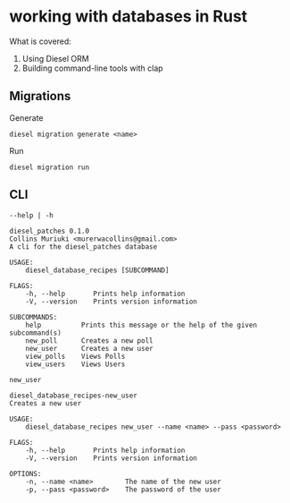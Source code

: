 # working with databases in Rust

What is covered:

1. Using Diesel ORM
2. Building command-line tools with clap

## Migrations

Generate

```shell
diesel migration generate <name>
```

Run

```shell
diesel migration run
```

## CLI

`--help | -h`

```shell
diesel_patches 0.1.0
Collins Muriuki <murerwacollins@gmail.com>
A cli for the diesel_patches database

USAGE:
    diesel_database_recipes [SUBCOMMAND]

FLAGS:
    -h, --help       Prints help information
    -V, --version    Prints version information

SUBCOMMANDS:
    help          Prints this message or the help of the given subcommand(s)
    new_poll      Creates a new poll
    new_user      Creates a new user
    view_polls    Views Polls
    view_users    Views Users
```

`new_user`

```shell
diesel_database_recipes-new_user
Creates a new user

USAGE:
    diesel_database_recipes new_user --name <name> --pass <password>

FLAGS:
    -h, --help       Prints help information
    -V, --version    Prints version information

OPTIONS:
    -n, --name <name>        The name of the new user
    -p, --pass <password>    The password of the user
```
